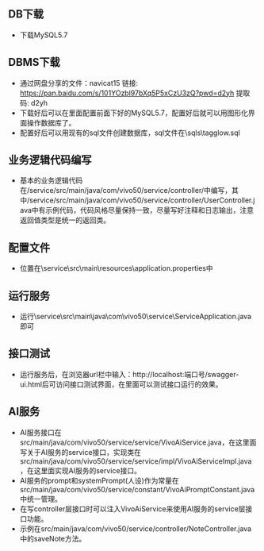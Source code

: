 ## DB下载

- 下载MySQL5.7

## DBMS下载

- 通过网盘分享的文件：navicat15
  链接: https://pan.baidu.com/s/101YOzbl97bXq5P5xCzU3zQ?pwd=d2yh 提取码: d2yh
- 下载好后可以在里面配置前面下好的MySQL5.7，配置好后就可以用图形化界面操作数据库了。
- 配置好后可以用现有的sql文件创建数据库，sql文件在\sqls\tagglow.sql

## 业务逻辑代码编写

- 基本的业务逻辑代码在/service/src/main/java/com/vivo50/service/controller/中编写，其中/service/src/main/java/com/vivo50/service/controller/UserController.java中有示例代码，代码风格尽量保持一致，尽量写好注释和日志输出，注意返回值类型是统一的返回类。

## 配置文件

- 位置在\service\src\main\resources\application.properties中

## 运行服务

- 运行\service\src\main\java\com\vivo50\service\ServiceApplication.java即可

## 接口测试

- 运行服务后，在浏览器url栏中输入：http://localhost:端口号/swagger-ui.html后可访问接口测试界面，在里面可以测试接口运行的效果。

## AI服务

- AI服务接口在src/main/java/com/vivo50/service/service/VivoAiService.java，在这里面写关于AI服务的service接口，实现类在src/main/java/com/vivo50/service/service/impl/VivoAiServiceImpl.java，在这里面实现AI服务的service接口。
- AI服务的prompt和systemPrompt(人设)作为常量在src/main/java/com/vivo50/service/constant/VivoAiPromptConstant.java中统一管理。
- 在写controller层接口时可以注入VivoAiService来使用AI服务的service层接口功能。
- 示例在src/main/java/com/vivo50/service/controller/NoteController.java中的saveNote方法。